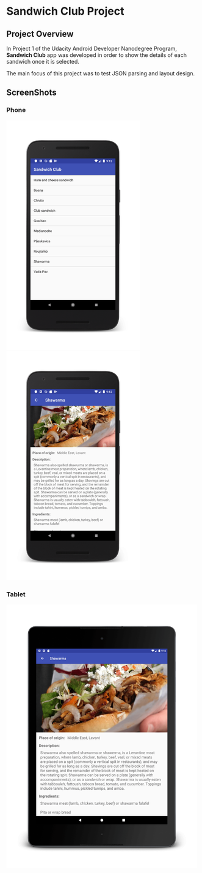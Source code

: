 # Sandwich Club Project

## Project Overview
In Project 1 of the Udacity Android Developer Nanodegree Program, **Sandwich Club** app was developed in order to
show the details of each sandwich once it is selected.

The main focus of this project was to test JSON parsing and layout design.

## ScreenShots

### Phone
<img width="350" alt="phone list view" src="app\src\main\res\drawable\phone_list_screenshot.png"/>
<img width="350" alt="phone details view" src="app\src\main\res\drawable\phone_details_screenshot.png"/>

### Tablet
<img width="500" alt="tablet details view" src="app\src\main\res\drawable\tablet_screenshot.png"/>